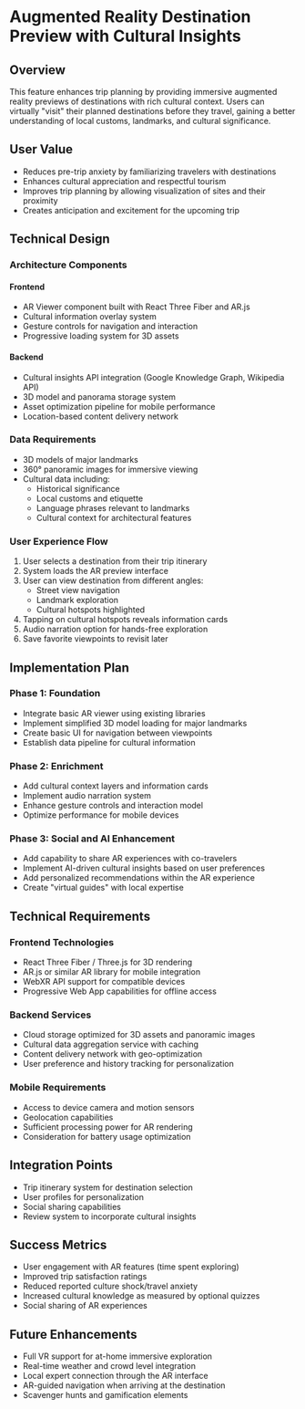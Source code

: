 # Augmented Reality Destination Preview with Cultural Insights

## Overview
This feature enhances trip planning by providing immersive augmented reality previews of destinations with rich cultural context. Users can virtually "visit" their planned destinations before they travel, gaining a better understanding of local customs, landmarks, and cultural significance.

## User Value
- Reduces pre-trip anxiety by familiarizing travelers with destinations
- Enhances cultural appreciation and respectful tourism
- Improves trip planning by allowing visualization of sites and their proximity
- Creates anticipation and excitement for the upcoming trip

## Technical Design

### Architecture Components

#### Frontend
- AR Viewer component built with React Three Fiber and AR.js
- Cultural information overlay system
- Gesture controls for navigation and interaction
- Progressive loading system for 3D assets

#### Backend
- Cultural insights API integration (Google Knowledge Graph, Wikipedia API)
- 3D model and panorama storage system
- Asset optimization pipeline for mobile performance
- Location-based content delivery network

### Data Requirements
- 3D models of major landmarks
- 360° panoramic images for immersive viewing
- Cultural data including:
  - Historical significance
  - Local customs and etiquette
  - Language phrases relevant to landmarks
  - Cultural context for architectural features

### User Experience Flow
1. User selects a destination from their trip itinerary
2. System loads the AR preview interface
3. User can view destination from different angles:
   - Street view navigation
   - Landmark exploration
   - Cultural hotspots highlighted
4. Tapping on cultural hotspots reveals information cards
5. Audio narration option for hands-free exploration
6. Save favorite viewpoints to revisit later

## Implementation Plan

### Phase 1: Foundation
- Integrate basic AR viewer using existing libraries
- Implement simplified 3D model loading for major landmarks
- Create basic UI for navigation between viewpoints
- Establish data pipeline for cultural information

### Phase 2: Enrichment
- Add cultural context layers and information cards
- Implement audio narration system
- Enhance gesture controls and interaction model
- Optimize performance for mobile devices

### Phase 3: Social and AI Enhancement
- Add capability to share AR experiences with co-travelers
- Implement AI-driven cultural insights based on user preferences
- Add personalized recommendations within the AR experience
- Create "virtual guides" with local expertise

## Technical Requirements

### Frontend Technologies
- React Three Fiber / Three.js for 3D rendering
- AR.js or similar AR library for mobile integration
- WebXR API support for compatible devices
- Progressive Web App capabilities for offline access

### Backend Services
- Cloud storage optimized for 3D assets and panoramic images
- Cultural data aggregation service with caching
- Content delivery network with geo-optimization
- User preference and history tracking for personalization

### Mobile Requirements
- Access to device camera and motion sensors
- Geolocation capabilities
- Sufficient processing power for AR rendering
- Consideration for battery usage optimization

## Integration Points
- Trip itinerary system for destination selection
- User profiles for personalization
- Social sharing capabilities
- Review system to incorporate cultural insights

## Success Metrics
- User engagement with AR features (time spent exploring)
- Improved trip satisfaction ratings
- Reduced reported culture shock/travel anxiety
- Increased cultural knowledge as measured by optional quizzes
- Social sharing of AR experiences

## Future Enhancements
- Full VR support for at-home immersive exploration
- Real-time weather and crowd level integration
- Local expert connection through the AR interface
- AR-guided navigation when arriving at the destination
- Scavenger hunts and gamification elements